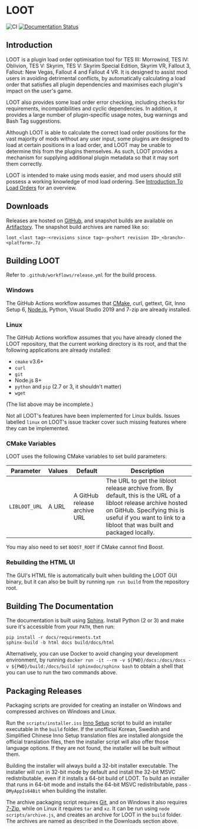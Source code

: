 # LOOT

![CI](https://github.com/loot/loot/workflows/CI/badge.svg?branch=master&event=push)
[![Documentation Status](https://readthedocs.org/projects/loot/badge/?version=latest)](https://loot.readthedocs.io/en/latest/?badge=latest)

## Introduction

LOOT is a plugin load order optimisation tool for TES III: Morrowind, TES IV: Oblivion, TES V: Skyrim, TES V: Skyrim Special Edition, Skyrim VR, Fallout 3, Fallout: New Vegas, Fallout 4 and Fallout 4 VR. It is designed to assist mod users in avoiding detrimental conflicts, by automatically calculating a load order that satisfies all plugin dependencies and maximises each plugin's impact on the user's game.

LOOT also provides some load order error checking, including checks for requirements, incompatibilities and cyclic dependencies. In addition, it provides a large number of plugin-specific usage notes, bug warnings and Bash Tag suggestions.

Although LOOT is able to calculate the correct load order positions for the vast majority of mods without any user input, some plugins are designed to load at certain positions in a load order, and LOOT may be unable to determine this from the plugins themselves. As such, LOOT provides a mechanism for supplying additional plugin metadata so that it may sort them correctly.

LOOT is intended to make using mods easier, and mod users should still possess a working knowledge of mod load ordering. See [Introduction To Load Orders](https://loot.github.io/docs/help/Introduction-To-Load-Orders) for an overview.

## Downloads

Releases are hosted on [GitHub](https://github.com/loot/loot/releases), and snapshot builds are available on [Artifactory](https://loot.jfrog.io/ui/repos/tree/General/loot). The snapshot build archives are named like so:

```
loot_<last tag>-<revisions since tag>-g<short revision ID>_<branch>-<platform>.7z
```

## Building LOOT

Refer to `.github/workflows/release.yml` for the build process.

### Windows

The GitHub Actions workflow assumes that [CMake](https://cmake.org), curl, gettext, Git, Inno Setup 6, [Node.js](https://nodejs.org/), Python, Visual Studio 2019 and 7-zip are already installed.

### Linux

The GitHub Actions workflow assumes that you have already cloned the LOOT
repository, that the current working directory is its root, and that the
following applications are already installed:

- `cmake` v3.6+
- `curl`
- `git`
- Node.js 8+
- `python` and `pip` (2.7 or 3, it shouldn't matter)
- `wget`

(The list above may be incomplete.)

Not all LOOT's features have been implemented for Linux builds. Issues labelled
`linux` on LOOT's issue tracker cover such missing features where they can be
implemented.

### CMake Variables

LOOT uses the following CMake variables to set build parameters:

Parameter | Values | Default |Description
----------|--------|---------|-----------
`LIBLOOT_URL` | A URL | A GitHub release archive URL | The URL to get the libloot release archive from. By default, this is the URL of a libloot release archive hosted on GitHub. Specifying this is useful if you want to link to a libloot that was built and packaged locally.

You may also need to set `BOOST_ROOT` if CMake cannot find Boost.

### Rebuilding the HTML UI

The GUI's HTML file is automatically built when building the LOOT GUI binary, but it can also be built by running `npm run build` from the repository root.

## Building The Documentation

The documentation is built using [Sphinx](http://www.sphinx-doc.org/en/stable/). Install Python (2 or 3) and make sure it's accessible from your `PATH`, then run:

```
pip install -r docs/requirements.txt
sphinx-build -b html docs build/docs/html
```

Alternatively, you can use Docker to avoid changing your development environment, by running `docker run -it --rm -v ${PWD}/docs:/docs/docs -v ${PWD}/build:/docs/build sphinxdoc/sphinx bash` to obtain a shell that you can use to run the two commands above.

## Packaging Releases

Packaging scripts are provided for creating an installer on Windows and compressed archives on Windows and Linux.

Run the `scripts/installer.iss` [Inno Setup](http://www.jrsoftware.org/isinfo.php) script to build an installer executable in the `build` folder. If the unofficial Korean, Swedish and Simplified Chinese Inno Setup translation files are installed alongside the official translation files, then the installer script will also offer those language options. If they are not found, the installer will be built without them.

Building the installer will always build a 32-bit installer executable. The installer will run in 32-bit mode by default and install the 32-bit MSVC redistributable, even if it installs a 64-bit build of LOOT. To build an installer that runs in 64-bit mode and installs the 64-bit MSVC redistributable, pass `-DMyAppIs64Bit` when building the installer.

The archive packaging script requires [Git](https://git-scm.com/), and on Windows it also requires [7-Zip](https://www.7-zip.org/), while on Linux it requires `tar` and `xz`. It can be run using `node scripts/archive.js`, and creates an archive for LOOT in the `build` folder. The archives are named as described in the Downloads section above.
